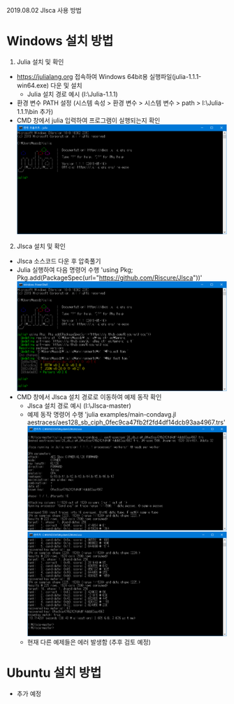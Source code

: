 2019.08.02 Jlsca 사용 방법

# Windows 설치 방법

1. Julia 설치 및 확인
 * https://julialang.org 접속하여 Windows 64bit용 실행파일(julia-1.1.1-win64.exe) 다운 및 설치
   - Julia 설치 경로 예시 (I:\Julia-1.1.1)
 * 환경 변수 PATH 설정 (시스템 속성 > 환경 변수 > 시스템 변수 > path > I:\Julia-1.1.1\bin 추가)
 * CMD 창에서 julia 입력하여 프로그램이 실행되는지 확인
 ![Julia 설치 확인](https://github.com/aasdzs/Jlsca/blob/master/captures/01_check_julia.PNG?raw=true)

2. Jlsca 설치 및 확인
 * Jlsca 소스코드 다운 후 압축풀기
 * Julia 실행하여 다음 명령어 수행 'using Pkg; Pkg.add(PackageSpec(url="https://github.com/Riscure/Jlsca"))'
 ![Jlsca 설치](https://github.com/aasdzs/Jlsca/blob/master/captures/02_install_Jlsca.PNG?raw=true)
 * CMD 창에서 Jlsca 설치 경로로 이동하여 예제 동작 확인
   - Jlsca 설치 경로 예시 (I:\Jlsca-master)
   - 예제 동작 명령어 수행 'julia examples/main-condavg.jl aestraces/aes128_sb_ciph_0fec9ca47fb2f2fd4df14dcb93aa4967.trs'
  ![예제 실행 화면 1](https://github.com/aasdzs/Jlsca/blob/master/captures/03_execute_Jlsca_example-1.PNG?raw=true)
  ![예제 실행 화면 2](https://github.com/aasdzs/Jlsca/blob/master/captures/04_execute_Jlsca_example-2.PNG?raw=true)
   - 현재 다른 예제들은 에러 발생함 (추후 검토 예정)

# Ubuntu 설치 방법

 * 추가 예정
